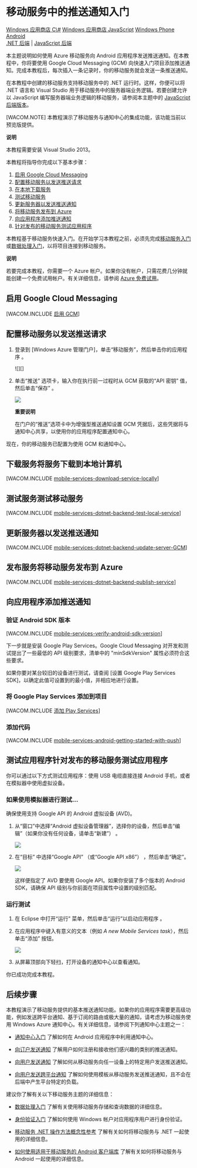 <properties linkid="develop-mobile-tutorials-dotnet-backend-get-started-with-push-android" urlDisplayName="Get Started with Push" pageTitle="Get started with push (Android) | Mobile Dev Center" metaKeywords="" description="Learn how to use Azure Mobile Services to send push notifications to your Android .Net app." metaCanonical="" services="" documentationCenter="Mobile" title="Get started with push notifications in Mobile Services" authors="ricksal" solutions="" manager="dwrede" editor="" />

# 移动服务中的推送通知入门

<div class="dev-center-tutorial-selector sublanding">
	<a href="/zh-cn/documentation/articles/mobile-services-dotnet-backend-windows-store-dotnet-get-started-push/" title="Windows Store C#">Windows 应用商店 C\#</a>
	<a href="/zh-cn/documentation/articles/mobile-services-dotnet-backend-windows-store-javascript-get-started-push/" title="Windows Store JavaScript">Windows 应用商店 JavaScript</a>
	<a href="/zh-cn/documentation/articles/mobile-services-dotnet-backend-windows-phone-get-started-push/" title="Windows Phone">Windows Phone</a>
	<a href="/zh-cn/documentation/articles/mobile-services-dotnet-backend-android-get-started-push/" title="Android" class="current">Android</a>

</div>

<div class="dev-center-tutorial-subselector">
	<a href="/zh-cn/documentation/articles/mobile-services-dotnet-backend-android-get-started-push/" title=".NET backend" class="current">.NET 后端</a> | 
	<a href="/zh-cn/documentation/articles/mobile-services-javascript-backend-android-get-started-push/"  title="JavaScript backend">JavaScript 后端</a>
</div>

本主题说明如何使用 Azure 移动服务向 Android 应用程序发送推送通知。在本教程中，你将要使用 Google Cloud Messaging (GCM) 向快速入门项目添加推送通知。完成本教程后，每次插入一条记录时，你的移动服务就会发送一条推送通知。

在本教程中创建的移动服务支持移动服务中的 .NET 运行时。这样，你便可以将 .NET 语言和 Visual Studio 用于移动服务中的服务器端业务逻辑。若要创建允许以 JavaScript 编写服务器端业务逻辑的移动服务，请参阅本主题中的 [JavaScript 后端版本][]。

[WACOM.NOTE] 本教程演示了移动服务与通知中心的集成功能，该功能当前以预览版提供。

<div class="dev-callout"><b>说明</b>

<p>本教程需要安装 Visual Studio 2013。</p>
</div>

本教程将指导你完成以下基本步骤：

1.  [启用 Google Cloud Messaging][]
2.  [配置移动服务以发送推送请求][]
3.  [在本地下载服务][]
4.  [测试移动服务][]
5.  [更新服务器以发送推送通知][]
6.  [将移动服务发布到 Azure][]
7.  [向应用程序添加推送通知][]
8.  [针对发布的移动服务测试应用程序][]

本教程基于移动服务快速入门。在开始学习本教程之前，必须先完成[移动服务入门][]或[数据处理入门][]，以将项目连接到移动服务。

<div class="dev-callout"><b>说明</b>

若要完成本教程，你需要一个 Azure 帐户。如果你没有帐户，只需花费几分钟就能创建一个免费试用帐户。有关详细信息，请参阅 <a href="http://www.windowsazure.cn/zh-cn/pricing/free-trial/?WT.mc_id=AE564AB28&amp;returnurl=http%3A%2F%2Fwww.windowsazure.cn%2Fzh-cn%2Fdocumentation%2Farticles%2Fmobile-services-dotnet-backend-windows-store-dotnet-get-started-data%2F" target="_blank">Azure 免费试用</a>。<p>
</div>

<a id="register"></a>
## 启用 Google Cloud Messaging

[WACOM.INCLUDE [启用 GCM][]]

<a id="configure"></a>
## 配置移动服务以发送推送请求

1.  登录到 [Windows Azure 管理门户]，单击“移动服务”，然后单击你的应用程序 。

    ![][]

2.  单击“推送” 选项卡，输入你在执行前一过程时从 GCM 获取的“API 密钥” 值，然后单击“保存” 。

    ![][1]

    <div class="dev-callout"><b>重要说明</b>

    <p>在门户的“推送”选项卡中为增强型推送通知设置 GCM 凭据后，这些凭据将与通知中心共享，以使用你的应用程序配置通知中心。</p>
	</div>

现在，你的移动服务已配置为使用 GCM 和通知中心。

<a name="download-the-service"></a>
## 下载服务将服务下载到本地计算机

[WACOM.INCLUDE [mobile-services-download-service-locally][]]

<a name="test-the-service"></a>
## 测试服务测试移动服务

[WACOM.INCLUDE [mobile-services-dotnet-backend-test-local-service][]]

<a name="publish-the-service"></a>
## 更新服务器以发送推送通知

[WACOM.INCLUDE [mobile-services-dotnet-backend-update-server-GCM][]]

<a name="update-app"></a>
## 发布服务将移动服务发布到 Azure

[WACOM.INCLUDE [mobile-services-dotnet-backend-publish-service][]]

## 向应用程序添加推送通知

### 验证 Android SDK 版本

[WACOM.INCLUDE [mobile-services-verify-android-sdk-version][]]

下一步就是安装 Google Play Services。Google Cloud Messaging 对开发和测试提出了一些最低的 API 级别要求，清单中的 "minSdkVersion" 属性必须符合这些要求。

如果你要对某台较旧的设备进行测试，请查阅 [设置 Google Play Services SDK]，以确定此值可设置到的最小值，并相应地进行设置。

### 将 Google Play Services 添加到项目

[WACOM.INCLUDE [添加 Play Services][]]

### 添加代码

[WACOM.INCLUDE [mobile-services-android-getting-started-with-push][]]

## 测试应用程序针对发布的移动服务测试应用程序

你可以通过以下方式测试应用程序：使用 USB 电缆直接连接 Android 手机，或者在模拟器中使用虚拟设备。

### 如果使用模拟器进行测试...

确保使用支持 Google API 的 Android 虚拟设备 (AVD)。

1.  从“窗口”中选择“Android 虚拟设备管理器”，选择你的设备，然后单击“编辑”（如果你没有任何设备，请单击“新建”） 。

    ![][2]

2.  在“目标” 中选择“Google API” （或“Google API x86”） ，然后单击“确定”。

    ![][3]

    这样便指定了 AVD 要使用 Google API。如果你安装了多个版本的 Android SDK，请确保 API 级别与你前面在项目属性中设置的级别匹配。

### 运行测试

1.  在 Eclipse 中打开“运行” 菜单，然后单击“运行”以启动应用程序 。

2.  在应用程序中键入有意义的文本（例如 *A new Mobile Services task*），然后单击“添加” 按钮。

    ![][4]

3.  从屏幕顶部向下轻扫，打开设备的通知中心以查看通知。

你已成功完成本教程。

<a name="next-steps"> </a>
## 后续步骤

本教程演示了移动服务提供的基本推送通知功能。如果你的应用程序需要更高级功能，例如发送跨平台通知、基于订阅的路由或极大量的通知，请考虑为移动服务使用 Windows Azure 通知中心。有关详细信息，请参阅下列通知中心主题之一：

-   [通知中心入门][]
    了解如何在 Android 应用程序中利用通知中心。

-   [向订户发送通知][]
    了解用户如何注册和接收他们感兴趣的类别的推送通知。

-   [向用户发送通知][]
    了解如何从移动服务向任一设备上的特定用户发送推送通知。

-   [向用户发送跨平台通知][]
    了解如何使用模板从移动服务发送推送通知，且不会在后端中产生平台特定的负载。

建议你了解有关以下移动服务主题的详细信息：

-   [数据处理入门][]
    了解有关使用移动服务存储和查询数据的详细信息。

-   [身份验证入门][]
    了解如何使用 Windows 帐户对应用程序用户进行身份验证。

-   [移动服务 .NET 操作方法概念性参考][]
    了解有关如何将移动服务与 .NET 一起使用的详细信息。

-   [如何使用适用于移动服务的 Android 客户端库][]
    了解有关如何将移动服务与 Android 一起使用的详细信息。

  [Windows 应用商店 C\#]: /zh-cn/documentation/articles/mobile-services-dotnet-backend-windows-store-dotnet-get-started-push/ "Windows 应用商店 C#"
  [Windows 应用商店 JavaScript]: /zh-cn/documentation/articles/mobile-services-dotnet-backend-windows-store-javascript-get-started-push/ "Windows 应用商店 JavaScript"
  [Windows Phone]: /zh-cn/documentation/articles/mobile-services-dotnet-backend-windows-phone-get-started-push/ "Windows Phone"
  [Android]: /zh-cn/documentation/articles/mobile-services-dotnet-backend-android-get-started-push/ "Android"
  [.NET 后端]: /zh-cn/documentation/articles/mobile-services-dotnet-backend-android-get-started-push/ ".NET 后端"
  [JavaScript 后端]: /zh-cn/documentation/articles/mobile-services-javascript-backend-android-get-started-push/ "JavaScript 后端"
  [JavaScript 后端版本]: /zh-cn/develop/mobile/tutorials/get-started-with-data-android
  [启用 Google Cloud Messaging]: #register
  [配置移动服务以发送推送请求]: #configure
  [在本地下载服务]: #download-the-service-locally
  [测试移动服务]: #test-the-service
  [更新服务器以发送推送通知]: #update-server
  [将移动服务发布到 Azure]: #publish-mobile-service
  [向应用程序添加推送通知]: #update
  [针对发布的移动服务测试应用程序]: #test-app
  [移动服务入门]: /zh-cn/documentation/articles/mobile-services-android-get-started/
  [数据处理入门]: /zh-cn/documentation/articles/mobile-services-dotnet-backend-android-get-started-data/
  [Azure 免费试用]: http://www.windowsazure.cn/zh-cn/pricing/free-trial/?WT.mc_id=AE564AB28&returnurl=http%3A%2F%2Fwww.windowsazure.cn%2Fzh-cn%2Fdocumentation%2Farticles%2Fmobile-services-dotnet-backend-windows-store-dotnet-get-started-data%2F
  [启用 GCM]: ../includes/mobile-services-enable-Google-cloud-messaging.md
  [0]: ./media/mobile-services-android-get-started-push/mobile-services-selection.png
  [1]: ./media/mobile-services-android-get-started-push/mobile-push-tab-android.png
  [mobile-services-download-service-locally]: ../includes/mobile-services-download-service-locally.md
  [mobile-services-dotnet-backend-test-local-service]: ../includes/mobile-services-dotnet-backend-test-local-service.md
  [mobile-services-dotnet-backend-update-server-GCM]: ../includes/mobile-services-dotnet-backend-update-server-GCM.md
  [mobile-services-dotnet-backend-publish-service]: ../includes/mobile-services-dotnet-backend-publish-service.md
  [mobile-services-verify-android-sdk-version]: ../includes/mobile-services-verify-android-sdk-version.md
  [添加 Play Services]: ../includes/mobile-services-add-Google-play-services.md
  [mobile-services-android-getting-started-with-push]: ../includes/mobile-services-android-getting-started-with-push.md
  [2]: ./media/mobile-services-android-get-started-push/mobile-services-android-virtual-device-manager.png
  [3]: ./media/mobile-services-android-get-started-push/mobile-services-android-virtual-device-manager-edit.png
  [4]: ./media/mobile-services-android-get-started-push/mobile-quickstart-push1-android.png
  [通知中心入门]: /zh-cn/manage/services/notification-hubs/getting-started-windows-dotnet/
  [向订户发送通知]: /zh-cn/manage/services/notification-hubs/breaking-news-dotnet/
  [向用户发送通知]: /zh-cn/manage/services/notification-hubs/notify-users/
  [向用户发送跨平台通知]: /zh-cn/manage/services/notification-hubs/notify-users-xplat-mobile-services/
  [身份验证入门]: /zh-cn/develop/mobile/tutorials/get-started-with-users-android
  [移动服务 .NET 操作方法概念性参考]: /zh-cn/documentation/articles/mobile-services-windows-dotnet-how-to-use-client-library
  [如何使用适用于移动服务的 Android 客户端库]: /zh-cn/documentation/articles/mobile-services-android-how-to-use-client-library
